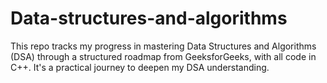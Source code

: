 # Data-structures-and-algorithms
This repo tracks my progress in mastering Data Structures and Algorithms (DSA) through a structured roadmap from GeeksforGeeks, with all code in C++. It's a practical journey to deepen my DSA understanding.
